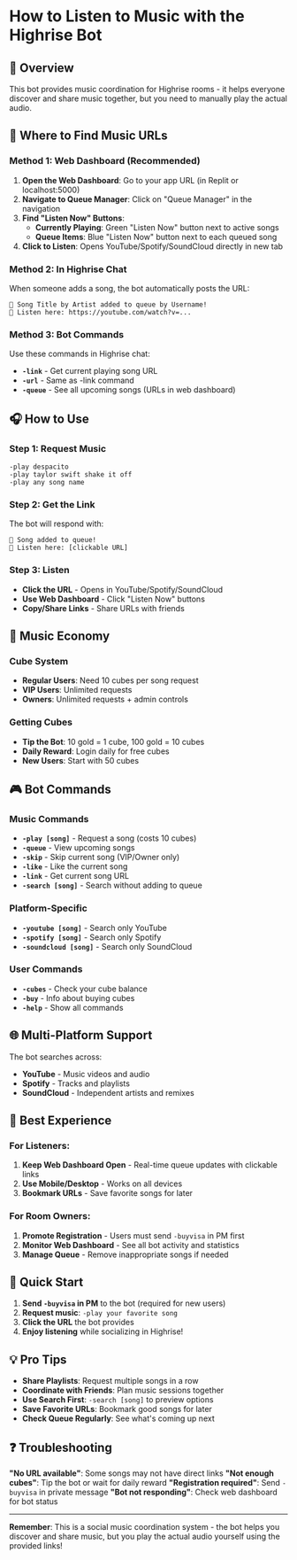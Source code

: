 # How to Listen to Music with the Highrise Bot

## 🎵 Overview
This bot provides music coordination for Highrise rooms - it helps everyone discover and share music together, but you need to manually play the actual audio.

## 🔗 Where to Find Music URLs

### Method 1: Web Dashboard (Recommended)
1. **Open the Web Dashboard**: Go to your app URL (in Replit or localhost:5000)
2. **Navigate to Queue Manager**: Click on "Queue Manager" in the navigation
3. **Find "Listen Now" Buttons**: 
   - **Currently Playing**: Green "Listen Now" button next to active songs
   - **Queue Items**: Blue "Listen Now" button next to each queued song
4. **Click to Listen**: Opens YouTube/Spotify/SoundCloud directly in new tab

### Method 2: In Highrise Chat
When someone adds a song, the bot automatically posts the URL:
```
🎵 Song Title by Artist added to queue by Username!
🔗 Listen here: https://youtube.com/watch?v=...
```

### Method 3: Bot Commands
Use these commands in Highrise chat:
- **`-link`** - Get current playing song URL
- **`-url`** - Same as -link command
- **`-queue`** - See all upcoming songs (URLs in web dashboard)

## 🎧 How to Use

### Step 1: Request Music
```
-play despacito
-play taylor swift shake it off
-play any song name
```

### Step 2: Get the Link
The bot will respond with:
```
🎵 Song added to queue!
🔗 Listen here: [clickable URL]
```

### Step 3: Listen
- **Click the URL** - Opens in YouTube/Spotify/SoundCloud
- **Use Web Dashboard** - Click "Listen Now" buttons
- **Copy/Share Links** - Share URLs with friends

## 💎 Music Economy

### Cube System
- **Regular Users**: Need 10 cubes per song request
- **VIP Users**: Unlimited requests
- **Owners**: Unlimited requests + admin controls

### Getting Cubes
- **Tip the Bot**: 10 gold = 1 cube, 100 gold = 10 cubes
- **Daily Reward**: Login daily for free cubes
- **New Users**: Start with 50 cubes

## 🎮 Bot Commands

### Music Commands
- **`-play [song]`** - Request a song (costs 10 cubes)
- **`-queue`** - View upcoming songs
- **`-skip`** - Skip current song (VIP/Owner only)
- **`-like`** - Like the current song
- **`-link`** - Get current song URL
- **`-search [song]`** - Search without adding to queue

### Platform-Specific
- **`-youtube [song]`** - Search only YouTube
- **`-spotify [song]`** - Search only Spotify  
- **`-soundcloud [song]`** - Search only SoundCloud

### User Commands
- **`-cubes`** - Check your cube balance
- **`-buy`** - Info about buying cubes
- **`-help`** - Show all commands

## 🌐 Multi-Platform Support

The bot searches across:
- **YouTube** - Music videos and audio
- **Spotify** - Tracks and playlists  
- **SoundCloud** - Independent artists and remixes

## 📱 Best Experience

### For Listeners:
1. **Keep Web Dashboard Open** - Real-time queue updates with clickable links
2. **Use Mobile/Desktop** - Works on all devices
3. **Bookmark URLs** - Save favorite songs for later

### For Room Owners:
1. **Promote Registration** - Users must send `-buyvisa` in PM first
2. **Monitor Web Dashboard** - See all bot activity and statistics
3. **Manage Queue** - Remove inappropriate songs if needed

## 🚀 Quick Start

1. **Send `-buyvisa` in PM** to the bot (required for new users)
2. **Request music**: `-play your favorite song`
3. **Click the URL** the bot provides
4. **Enjoy listening** while socializing in Highrise!

## 💡 Pro Tips

- **Share Playlists**: Request multiple songs in a row
- **Coordinate with Friends**: Plan music sessions together
- **Use Search First**: `-search [song]` to preview options
- **Save Favorite URLs**: Bookmark good songs for later
- **Check Queue Regularly**: See what's coming up next

## ❓ Troubleshooting

**"No URL available"**: Some songs may not have direct links
**"Not enough cubes"**: Tip the bot or wait for daily reward
**"Registration required"**: Send `-buyvisa` in private message
**"Bot not responding"**: Check web dashboard for bot status

---

**Remember**: This is a social music coordination system - the bot helps you discover and share music, but you play the actual audio yourself using the provided links!